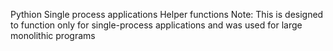 Pythion Single process applications Helper functions
Note: This is designed to function only for single-process applications and was used for large monolithic programs 
